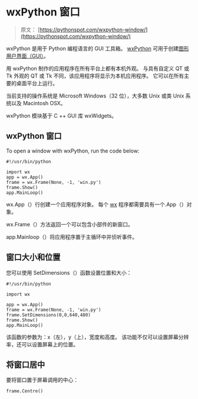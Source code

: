 # wxPython 窗口

> 原文： [https://pythonspot.com/wxpython-window/](https://pythonspot.com/wxpython-window/)

wxPython 是用于 Python 编程语言的 GUI 工具箱。 [wxPython](https://pythonspot.com/wx/) 可用于创建[图形用户界面（GUI）](https://pythonspot.com/gui)。

用 wxPython 制作的应用程序在所有平台上都有本机外观。 与具有自定义 QT 或 Tk 外观的 QT 或 Tk 不同，该应用程序将显示为本机应用程序。 它可以在所有主要的桌面平台上运行。

当前支持的操作系统是 Microsoft Windows（32 位），大多数 Unix 或类 Unix 系统以及 Macintosh OSX。

wxPython 模块基于 C ++ GUI 库 wxWidgets。

## wxPython 窗口

To open a window with wxPython, run the code below:

```
#!/usr/bin/python

import wx      
app = wx.App()
frame = wx.Frame(None, -1, 'win.py')
frame.Show()
app.MainLoop()

```

wx.App（）行创建一个应用程序对象。 每个 [wx](https://pythonspot.com/wx/) 程序都需要具有一个.App（）对象。

wx.Frame（）方法返回一个可以包含小部件的新窗口。

app.Mainloop（）将应用程序置于主循环中并侦听事件。

## 窗口大小和位置

您可以使用 SetDimensions（）函数设置位置和大小：

```
#!/usr/bin/python

import wx

app = wx.App()
frame = wx.Frame(None, -1, 'win.py')
frame.SetDimensions(0,0,640,480)
frame.Show()
app.MainLoop()

```

该函数的参数为​​：x（左），y（上），宽度和高度。 该功能不仅可以设置屏幕分辨率，还可以设置屏幕上的位置。

## 将窗口居中

要将窗口置于屏幕调用的中心：

```
frame.Centre()

```